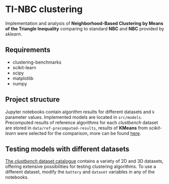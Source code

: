 # TI-NBC clustering

Implementation and analysis of **Neighborhood-Based Clustering by Means of the Triangle Inequality** comparing to standard **NBC** and **NBC** provided by *sklearn*.

## Requirements

- clustering-benchmarks
- scikit-learn
- scipy
- matplotlib
- numpy

## Project structure

Jupyter notebooks contain algorithm results for different datasets and `k` parameter values. Implemented models are located in `src/models`. Precomputed results of reference algorithms for each *clustbench* dataset are stored in `data/ref-precomputed-results`, results of **KMeans** from *scikit-learn* were selected for the comparison, more can be found [here](https://github.com/gagolews/clustering-results-v1).

## Testing models with different datasets

[The *clustbench* dataset catalogue](https://clustering-benchmarks.gagolewski.com/weave/data-v1.html#wut/circles) contains a variety of 2D and 3D datasets, offering extensive possibilities for testing clustering algorithms. To use a different dataset, modify the `battery` and `dataset` variables in any of the notebooks.
